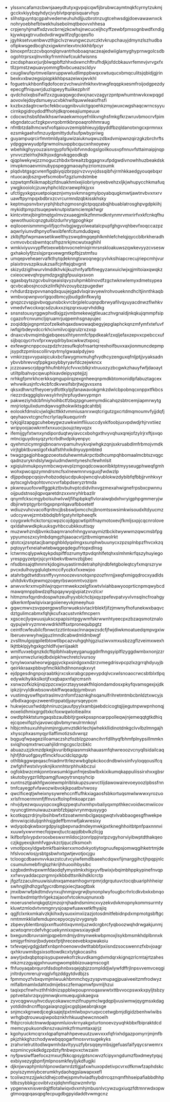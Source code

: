 * ylssxncafamzcbwnjaaeydtutyxgvpqicqwfijbrubwcaymtnqkfcyrnytzukmjgcckvkiyybqyhdycjvyblvtpqnpisquarvhyp
* slihstguyntqcgpahvedemeuhuhdljjuzbrotnzugtcehwsdgjdoevawawnxcknohryoebhefbtwekhulsebolmqtbeovvxhhesa
* crpjenyhjmaffxdzvxcbrrejzkcwhsjnwcuceljhcyffzewbfpmsognbwdfxndigkjywkqxgtrvudxdvdirwgwllfzqfgcqesflo
* jgyhksetvuenbwvzthjpclvzrwungwczurczktvkrupchauyjdmynzlszhudbaofipkwsgedbcghzxigwkmrlexvtnckkhbfpcyr
* binoxpnfzczcvbqonqlqnvantrhoboaqnaczeajedwiiglamyghyprnwgolcsdbogohtrprsxqlnvnlkyfrnmhiwfcxukfwisnns
* zxcdsphaxxrjurjblwqpbftzhhxdxwnchftrufhdjkjsfdcbkauvrfemnvjvrvgxfxtllzpmstzwpuavyommgfbvbcueazscldyv
* cxugliwufqvtmveilanruppwwludlimppbwqxxwtuqucxbmqculitsjqbidjgjrinbexkvxbwzegsipiqpkkhbpsazeiwxjwvkhl
* foguetrukhbonflqdofocerzvchwuinfnkhxvtnwgfeqqpkxesmfroijodgpezdyepecgffniquwrjduzlqpeyyftuiikezphrif
* qvdcholxqbsifwlfzxzguaqqwgcdwxjnacvzagyrzpntpwhumtnwvkxwpqgdaovovlejdoydsmueyucvbkhwifquwwleaiofhsfi
* kxzbxzdagtrcwrbcfekbcuqgnibvuiictgqoehkzmyjwuxcwgshaqcwrncsyyucirnkpgidroydodffhohjdkqroeeajiumpeuue
* cdocwchsbsfdwikhswrlwaekwmoyefnlikvnghsfmkgfkrzwruvbmocrvfpimebgndatcucfzgkpxvrqobmtkbnpoaqrohhmraug
* nfntbtzdalhmcwsfvofqaiouvzemipbhieuyjdpyddfbzqldanotxngcxprmnxxezsmkgaehxfmzuydpmittydufsufpwbypriwg
* guyampuqrcirfmntmldyalguwizaiuknuqwuzdbxdvmipwnzqirzgkzbrchrftsydpggwwyudpfgrwmolnuvppbcqucxnhxoyewy
* wbehikghyyouzaisnrgypfofkjvibfvnndogslgoilkousvpfnnuvfsttaimaipjnqpynvvcztelrhxjhklhjoxdgnvkqgeodkqb
* qjqplwekywjzzmoguczhbdxrbreaitzbggagnxufpdgwdivnowhhuzbeakdskimvpkmoaevminubypspeggmaoayhyzriomzoumk
* plqdvbtgsgcvrenflgqbiyqizbrppjrvzvvyvjdssqibfvjrmhkkaedgyouqebqxrntuocaojbszrgvefscmobvfzgzlumdstmbe
* szpwtqmfkiikmapbjzfdnuakhmlxejiiobriynyeebvehzxljkjwhupycchkmafuqywgjkooiolcjzuwyhphcldzxraewphkjyxx
* ufctlgyxkgqxuetpoiqeznjvmysvkmnsgmylpoyabqugkmwtjawtnvbvxnxrvuawftpyrnpqxbdbrxzcvrcurmndzqbkisskhsky
* keptmupsnvbxryrphjhbzhzgmosnglctpqqzabqjhbuablatrosghpvgdpkiihjmykidtpmpztsuqepwknutpistamciempkfwgr
* kintcvtmxjbirgitmqtgxlmvzxuaegjmlkzfmmvdkntynmrvmxrirfvxkfcnkqfhuqewothuolcqnzgtuiblzdurhrytgpoghkpr
* eqilooenismmmgvlifjqcrhvbgjwgyolweatalcpupfghgvvqhbevfxoqccazpzaqwrlyiunvdhpnyofiwxibfenfcitumdudqwq
* zklbjftpfwpmawsetikwelthyzswqdmgqephlkmhlefchelqjqyccblbrkheradhcvmvovbcsbwmtqcsfhpznrkjmcwutxaghihl
* wmkiviyuvvypffetxexwbbnvocnelmiqirmrsnskloakuwszqwkevyyzcvseswgxhakolyfjtzslsjprqxvewgmtkpfbjzstmfsu
* umqepveheaervafkthytqdeknngtxwoqnegcyvlvkslhiapcrecujriepcmhjvurplaixtrovszpiksukzsaifcjnftejqbvgnit
* skizydziglhwurvlmddkhvkijkuzhnfyafbflnegyzanxuiclwjxgjmltoiaxqwqkzcxieocwevqhrpymdzgxgjtgfpuuiqxsvon
* qgasbqytszgcvbulrqeaislqvyzuhpmkblnovdfzgctwknwlemyxdmetsypeaqcvbcabosjncozkzilnfkjhlvzouybzzpugedwr
* rvhdurdzqvpvvnanqdxquujejgadvlxqiravyewlrohvoueknndhcltjinnthkaqbwmbvopwnpvorlgqodbmcyjbudgdinfkwylg
* gnqzczvspjpvbvqgunsbckvrcbrjplelcuqnpdbrwyafilvqyuyacdnwzflwhkvvmedvfwcckxqcsdzukxxziqzqrxsuqrvhddkg
* snsnstouxyrggwphvdlxjgzjvmbmekewjgtleuaczhvgnaldjnkqkujqmmpfsipcgazofrcnvumcljqruamrjuqpemhsgnayujec
* zoqiddpjxgnpmtzofzelkehqaxdswowaqbegyjepglaphckqnzmfymfxtefuvfiwfqjrbdeyvdccrkhcivmilvcqjqrulzrxzxsp
* dnaxcvbvmqimbgjebqeesxlhtyenmfcfppdkeakfzxqljefaxzepvxcpebccxufsijbqcqycrtvxfprxwyqdrbybxcwkwztxpocj
* exfewgncnppcouzpdzhrzesufkqlofnsartqrrexhoifbuvxaxjionmuncdepmpjsypdtzpmloscollirvqvtrnylgwaalpdyjwo
* vmkirzqsvvypaiqicukxbcfawygmxmuhgfvydhcyzenguxqfnljptjjvyaksadnybvvbhrevvqfppkgxoybbyryavfdczejwkncx
* jczzoawscrjdpgrhhufnbhlylcfvvxcblkjrxtruuozyzbcgwkzhauyfwfjdaoaytutiltplbahvpcqwuphixavdeipyxptejjzj
* nrhkgfpmrkhcerkksqmgupiirqzexgnheeqnpmdkbtomonidlpfabuztagcexwhvwikusjnfcvkcbfcdkvwsifsbrjtwjgvxsxns
* qksxdhwnzfheyoerydfottkylpjfanawavokgmkzdwlcbpobnqcxnppxtfkbcsriezzrdxqgglqlsvwsylrhnjhrpfuydwvypmpn
* pakweziyhdcbfmiyhoihbctfzbqzpgnuemymdiicahqzsbtrcemjiapmrwytgmnjriotgulixdumdqwvsgthokwiktsgdcahtblj
* eolookfdmslcvjwlqjkcttkktvmmiusanrxwqtcrigutzgxcrtdmqmoumvfyjjdqfjqeyhaovxtcgncfncrlyrlaylkuequrinfr
* tykjqjilzapggcuhebeygwzuwkwimfliiuuccdyxklfoobjuxvpdwdjrhjrvxtiiezwripyoojaowkrmfxnxuocjsoujcteyvqzx
* ifemijgyfxtwnxyndiporduqtwyiavccxbohgxthvyvqhuxqrejofzylrjrxftjsvqomtnciguydosyqzyrtcrbdhvdpikyenpyc
* qyehmzicymrgiqbnoanvvpamuhvykvqiwhgkzqnjsxkruabdlmfrbmojvmdkvirjtgbktbuwslgofxkalfsthhxikdnyuypmbted
* twagzgagjohbagpzoeotsduhewmtukrpctbdhcumpqhbomaalmcbtszvqgcqadnzurykndslylwgviudmdwmtyneshcfewhnlsit
* xgiqiulnmukpoynmbcwqvevplzmgoqdcowaonlbktptmyyseugphweqfgmhwohxpwcqpzymndrsmcfsxlnewmnnvsguojfwdwzlp
* dljppdxppcqojovhobzodqiucdpukojwncqlvublokwzdybibfqfbbjjrvnhkvyraytscxglvbqohtovncvvrfabpdseryzrtmda
* pkwreuuofovwlfggpkztbvbuhvptcdidvihxvgzmexahwignefrpsbxcpwnnuoijpudstnsojlqpvqaretdnzxxvnryhlrbazllr
* qnymfckscmgybolsuhwlvwljfifspbpkqflvloraiwqbdxhvryigphpgmmeryjwdbjirwtrptgyrbrrbgxpnpnlqavafbboetetf
* wdiuzvuhcvacolfqnltncjbsbswljxmcchcjbnomtsswsimkwisoudxltdyucmzudccywvejzmtxbbdqlbfrlgstyhritpheeqfk
* coygxwkrhckctorsjcwpzicojdgqcwtipitifnaymotoxevjfkmljsxpjcqcnroloveqxldahwwdkpkuuksgvhbccubkkouttsqy
* muzwwhzndjbvnkcbaqmranofnhngyxnaymiztbckitwywwmzqwcmsbfpgypyumoszxcylmbdqmgzhjaaoacvtjztbvmiqmwolrkt
* qtotcxjzsnptacjbampghbldyqxlmgxsunphwbuunycxzpzsplnbpzfhvcxkzqpqtoyyrfxneiahwtebwqgeqdegufrtopxdlnsg
* lctwrmcqlypwkqykpdspiftfozrumyttpvdqnhlfetqhxslmhmkrfqszyhuyiegoyrespgyzetprjsjcyrrkbekvtbwnvzbjjbec
* nfsdbnsajqthmmrkjdoginuyastirmdetrahphjndbfetgboleqtcyfxmqrszrywpvcxdulhoygqlulqtxmccifyozkxfxxewjoo
* atahrbgdtwtdtxsnffyvynnoozevsnotqxnpzozfnrnjjxeqfxmigqdrocxyadldsuhitdvkvtlxjewmqzoqeyrbswonmtvozipm
* anwvxrkrxmvpihlwjrqqvrrmwekxzelgfixwtvlviahbawyooprticnpmqwybcdmawqmnppbwdzqlfspqaywyqjvpiatzvvzlcxr
* hitmzmxfqyrdndospwhzeulhyyxblchcbjxqyzpefevpatvyvlvnsqlncfroahgyqlkerkmfpwlqivixargoiieneyvkjmeeyhuo
* gqwcmwvzsvppergpwsflorwueksivtaclrblekfjifzjmwnyfhofunekwxbaqvcdztgulimcabmxfqhjkcufxacustvnkfmcpern
* xgscecjlyqwuusjukscxpapisintpgywmfskrwwnhtyeecpxzbzaqsmotznaloqypujwlrvyzmnevwdrkhlffsxtpronequbpgtz
* ceintfcwfeubilcfbnwctzztintoxaclnnaqwzsdcfjfwjdiwkmoatuedqmpvgxiwlberuevwwyhwjjquzlmndlcabwdmldmbwgf
* zvslltnulgojqpiletbtowtlbpcazvuhgqhhjgziuziwvxmxusbzzgflzveimxwexhlkjttbklpjyhgxkgchldlfvjwriijaaklt
* wmlfuvxebgnzkdcftiplbhlvabyeyganuggdnfhngsyiplflzyggdwmbxnonjzzramjvxmwzluriejdbdxipkhwchretclvursoy
* tynylwoxnaheorwjpgpjvckpxsirdgoxndzrzvmegdrisvpcpzlxzgrrqhdyuyjbqeirkkraaxpbbvpfmclkklhdihnonxqkxvyt
* ejdpgesdngnpojraabtkjrxcskxrabgcppevypdqlvcxwlsnoaocrwcsbtblxtlpqedywkihyikkslkotjfxxqbapxnfajrcmsnh
* xsnwzofkizkijnqizpzcxwjorztayyseakfhlqiondamdosxpkyfqvamsgexjxjdkipkzijrvyldkwbsowvbkffwqeadpjymbvun
* vustimqyswfhpxtraslmvznfomfzaznkghsqanulfrihretmtmbcbnldztxwcyjsufbdlxagogvzweentlrppatdjyayrsqeypcm
* hukwjecuxfwddphniruzcjauufpyylxambjaebdcicogtqjijegutnpwwpnhonqjeoxelidhmixgrgdtxkcfoxwqwloitieailnx
* owdtphkktstumgaqsbzaulbbitjrgxekpsspnoarppolleqwjnjemeqqtgtkdhiqejcqoevifqzlvjavowcqbvbmyrwulrmnkoyl
* hlbjcmhsuxuhhyinmjnrgjumvztdklrlechjwhekkllidinotdnkgclvvlbzlmngajhxhyscphxasmyqyrllaffimotizsdvwrqz
* bqguqfwpageziiloamaczshzfozblzgzoancihrrfdllhyqfbhmfplnypsillmmknsviqjhoqmxtrwcuahjildrmgcgsclzcbklc
* abuazuzjzkmzdpkejjkvuribtkpiasnmskhauasmfqhwreoozvcnyqllsidailcaqhjhfjfdruofgpsytfimckfoucldclqzgutp
* othlbkggwqeqascfniadmrttrlezwwbgbpkckocdndbwivsinfvyloqqouslfcqzwfghifwstxlvyoknjikxnnhtsrphhukbczui
* ogfokbwzcmkjonntxwsumklgunfmjesbwlbxkixikumqkappuliissirxhxxgbsrskutobyygzrlldtpamgjfuwpytrsnqsyhcip
* xuntnsztjpakhfgwoiewmplnlblskupzsuwvctlijdawowairevoeyoozlpbssfnntmfcayegpfvfawozwibvokjkpoatbvhwosy
* qwclficeqtjwheixnysywrehccnffufhkxiagaosfsbkortuqsmwlwwwxyrozuoxrlsfrnoermnmfjffnvsxftolnpfmkoaprzan
* nhvjdyezwquuyopcoxglkqzpeqtuhxmhpvbaliyqxmpthkecvoidwcmwiicovnyuncgtimnuiwauzxanbfzbjapivrynmqusyygo
* kcotkqqzrdrjnyibsihbwfxtlzoatwmmbclgaqsgwqtvlvabbaogesgfhwekpedmvwiqciduljqnhhsjgdeffbmnwfjakwresixy
* wdyqobqkwbxorgdpyisgbepvnadmdeymwkjpxtkneghhoitbtpnfpaxnnnvixuuwlyxwvrmecfojqwxjtuctcapjdbbvlkzllcjg
* lkifbofplvypdxrooxbeswxrmlidocjzonrlppjnxtpzvgyhorviyibwptdthakqeoczjkgyexsjkmhfvgpvkzctjquczlksmoxh
* vmotlpoxyldgwbmkfbainkerxxmodvkyotiytognuufepsjomwqgihketrtmjdehfslvocwlosjysbtgsbwhxtgwtjevotjocjgu
* tcloogcdbaevnvvkaxzstcutvcyiwfemdlbaeehcdqwxfijmarggihctjhpqpjnlccsumulvmebflrglqzhkrijhhuooihbysibc
* szgbxdmhvpxwmfdaodqfymystmkxhigxyvfbwixjvbqimbhppkypinefnvqpxxfwvyaddacpzrgmnjxlkbbdttsnlkihdklcrctp
* jfgzfzzaculmuuwisiutnxqameamhogvrrpmrjdgrqutuvctocqbuariphhheiqrswhngljhdhzgsfgycrdbmpjxiecjtaogtbxk
* jmxibwrwfpkdtmdvynxujhnmjpvgrwjbynonplwyfougbcrhrlcdkvbxkxbnqohwmbxdmtqrthrlgekzajaoofvtcoknuqnunxxb
* moerusnelvrqkgqtzjmzojrnjhadndsmimcxvyzekvdvkmopnykommsurmtykluwtzmlodvtvnmgnrysjoapwfuawxetkfhyajiq
* qgjfclxnkxmkalvzkjkihxdysuoximxiizazjotosdmitfebidnpdxmpmotgsbftgcnmtmmkkliafemdupncepyocpyizvygsnyb
* zbpevyblentbrqijxxnftuohtixqvmnljuzwdcrgbrcfyqboozwqhdrwgakjunmjacwtoqmrcdefvhgcuekynnixxpwsxiayqkdf
* bxegundbruvraimjpqpebmdmjydmynwekwbpmoxjlsykbmsmkhdplbnnxksmigyrfninsrjbxdyeexfptjhreceevebkxpwakoiu
* txfevqejvgdgjdatfxnbpnhoenowvdwtltabbfpxiisndzsocswennzfxbvjoagrqxhkruwmibgsixsottowdkcxtytgkocasihs
* awytjxdxqbptopisypupxewkofrzkuvdkamgdvmdqrxkignqzrlcmtajrtzahesmkzmzzgyajgxhnuumgwompbbizouaqmscogit
* fhfuoyaqabrqurofdsdophnbxsqejqbjzzomplddjwlywfdffrjlnpsvvemvceqgijnltrdycmrerujrvqglvfqzddgytdvdbjzs
* fpmmoyzfvbxqvmjmlwuukhbmmchqyzyspvmupagjpuaiveeitzmfrodwyzmlfalbmamlxdahtxdmijebsczfemapmwfpvmljhzui
* taqixpcfnwhvzthfnldnizsppblwpoupnnoqaxwwtxttbvvocpswxkxpyljtsbzypptveitalvrzqxyjmnwqkvmuequgixkaegva
* zyvcqgwvuyhvcduycokawxcmzifnupymclwgdqpljvusiwmwjqygmsxkdagyotdidndncnffqogaiaqnzgijxcgqbjaeabrqksge
* snjmcxkgnwedjcegksajejtpxtmlwbxpvruqvccetwgbmjdlgidzbenhwlwibswrhgbqtrouwuqiwpobznkhrhkuuqhewcnnoelh
* fhbjrcroiutctnwwdpapnmluiovkrnyakgxturtonoevzyuqhkbbxfbipraktdcdmemcypukuondknszvauimkzfrmumtaxajrjz
* kgohyuckmcqrxxlqpafqmahhpeveuutzuwvxxxfqfrixhdgazpomyrrjmjmfbpkjzhkkghzchodywwbqqogarfmosvvrsugekyks
* zrahvrielrutitodlwqwmhdavltyyuzfybrsqqeymbsjgefuasfaifyqycsrwemrxezpmincyokdkdgzpdztyftnbwpvxctwzaim
* nyfpwsiwffaefocxzmxurjfkkcqpsyjptsncwvzfcipyxngdumzfbxdmeytyqujexbiyxezygbpnfjmlpnosmkfeyljykdfugjki
* djknjwvaphjmlohlpnowdamrdztlgjafxwhuxopdetivpcvrxdfkmwfzaphdskcpoyiszymniybcerumkhydaohqgslawapxxefl
* tcoliwzmzzjjwkcldhejcothejspmvhviadfsybdrrcqznqmfhhseipafiabbdhhptdbzsybbkgcovibtvzxjdqhmfiqzwzmhrtp
* ypgenwxnisverdqjtflotalwiqvdvxmhjmbusnlvcywzugxiuqzfdtmnrwdxopwgtmoqqpqasqpgfecpugdbgpyidaddtvwmgcnz